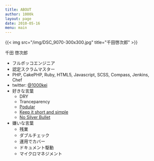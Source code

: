```yaml
---
title: ABOUT
author: 1000k
layout: page
date: 2010-05-16
menu: main
---
```


{{< img src="/img/DSC_9070-300x300.jpg" title="千田啓次郎" >}}

千田 啓次郎

* フルボッコエンジニア
* 認定スクラムマスター
* PHP, CakePHP, Ruby, HTML5, Javascript, SCSS, Compass, Jenkins, Chef
* twitter: <a href="http://twitter.com/1000kei/" onclick="_gaq.push(['_trackEvent', 'outbound-article', 'http://twitter.com/1000kei/', '@1000kei']);" >@1000kei</a>
* 好きな言葉
  * DRY
  * Tranceparency
  * <a href="http://connectedco.com/2011/04/18/the-future-is-podular/" onclick="_gaq.push(['_trackEvent', 'outbound-article', 'http://connectedco.com/2011/04/18/the-future-is-podular/', 'Podular']);" >Podular</a>
  * <a href="http://ja.wikipedia.org/wiki/KISS%E3%81%AE%E5%8E%9F%E5%89%87" onclick="_gaq.push(['_trackEvent', 'outbound-article', 'http://ja.wikipedia.org/wiki/KISS%E3%81%AE%E5%8E%9F%E5%89%87', 'Keep it short and simple']);" >Keep it short and simple</a>
  * <a href="http://ja.wikipedia.org/wiki/%E9%8A%80%E3%81%AE%E5%BC%BE%E3%81%AA%E3%81%A9%E3%81%AA%E3%81%84" onclick="_gaq.push(['_trackEvent', 'outbound-article', 'http://ja.wikipedia.org/wiki/%E9%8A%80%E3%81%AE%E5%BC%BE%E3%81%AA%E3%81%A9%E3%81%AA%E3%81%84', 'No Silver Bullet']);" >No Silver Bullet</a>
* 嫌いな言葉
  * 残業
  * ダブルチェック
  * 運用でカバー
  * ドキュメント駆動
  * マイクロマネジメント
